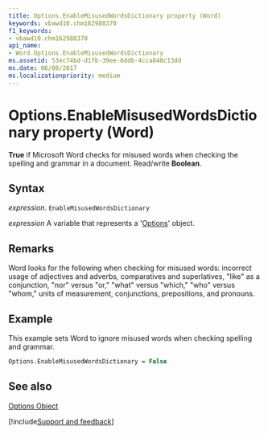```yaml
---
title: Options.EnableMisusedWordsDictionary property (Word)
keywords: vbawd10.chm162988370
f1_keywords:
- vbawd10.chm162988370
api_name:
- Word.Options.EnableMisusedWordsDictionary
ms.assetid: 53ec74bd-d1fb-39ee-6ddb-4cca840c13dd
ms.date: 06/08/2017
ms.localizationpriority: medium
---
```



# Options.EnableMisusedWordsDictionary property (Word)

 **True** if Microsoft Word checks for misused words when checking the spelling and grammar in a document. Read/write **Boolean**.


## Syntax

_expression_. `EnableMisusedWordsDictionary`

_expression_ A variable that represents a '[Options](Word.Options.md)' object.


## Remarks

Word looks for the following when checking for misused words: incorrect usage of adjectives and adverbs, comparatives and superlatives, "like" as a conjunction, "nor" versus "or," "what" versus "which," "who" versus "whom," units of measurement, conjunctions, prepositions, and pronouns.


## Example

This example sets Word to ignore misused words when checking spelling and grammar.


```vb
Options.EnableMisusedWordsDictionary = False
```


## See also


[Options Object](Word.Options.md)

[!include[Support and feedback](~/includes/feedback-boilerplate.md)]